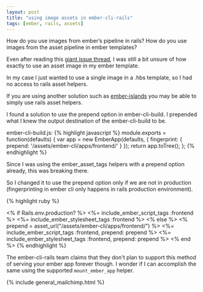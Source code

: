 ```yaml
---
layout: post
title: "using image assets in ember-cli-rails"
tags: [ember, rails, assets]
---
```


How do you use images from ember’s pipeline in rails?
How do you use images from the asset pipeline in ember templates?

Even after reading this [giant issue
thread](https://github.com/thoughtbot/ember-cli-rails/issues/30), I was still a bit unsure of how exactly to use an asset image in my ember template.

In my case I just wanted to use a single image in a .hbs template, so I had no access to rails asset helpers.

If you are using another solution such as
[ember-islands](https://github.com/mitchlloyd/ember-islands) you may be able to simply use rails asset helpers.

I found a solution to use the prepend option in ember-cli-build. I prepended what I knew the output destination of the ember-cli-build to be.

ember-cli-build.js:
{% highlight javascript %}
module.exports = function(defaults) {
  var app = new EmberApp(defaults, {
    fingerprint: {
      prepend: '/assets/ember-cli/apps/frontend/'
    }
  });
  return app.toTree();
};
{% endhighlight %}

Since I was using the ember_asset_tags helpers with a prepend option already, this was breaking there.

So I changed it to use the prepend option only if we are not in production (fingerprinting in ember cli only happens in rails production environment).

{% highlight ruby %}
<!-- Your Ember app will be rendered here. -->
<div id="ember-application"></div>
<% if Rails.env.production? %>
  <%= include_ember_script_tags :frontend %>
  <%= include_ember_stylesheet_tags :frontend %>
<% else %>
  <% prepend = asset_url("/assets/ember-cli/apps/frontend/") %>
  <%= include_ember_script_tags :frontend, prepend: prepend %>
  <%= include_ember_stylesheet_tags :frontend, prepend: prepend %>
<% end %>
{% endhighlight %}

The ember-cli-rails team claims that they don't plan to support this method of
serving your ember app forever though. I wonder if I can accomplish the same
using the supported `mount_ember_app` helper.

{% include general_mailchimp.html %}
